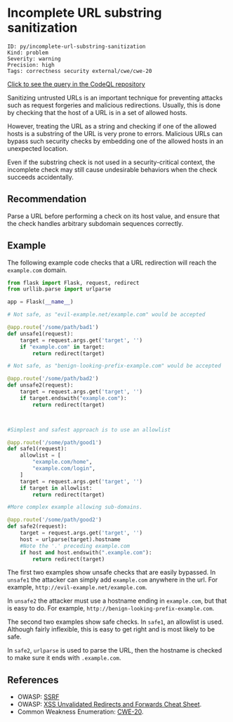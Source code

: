 # Incomplete URL substring sanitization

```
ID: py/incomplete-url-substring-sanitization
Kind: problem
Severity: warning
Precision: high
Tags: correctness security external/cwe/cwe-20

```
[Click to see the query in the CodeQL repository](https://github.com/github/codeql/tree/main/python/ql/src/Security/CWE-020/IncompleteUrlSubstringSanitization.ql)

Sanitizing untrusted URLs is an important technique for preventing attacks such as request forgeries and malicious redirections. Usually, this is done by checking that the host of a URL is in a set of allowed hosts.

However, treating the URL as a string and checking if one of the allowed hosts is a substring of the URL is very prone to errors. Malicious URLs can bypass such security checks by embedding one of the allowed hosts in an unexpected location.

Even if the substring check is not used in a security-critical context, the incomplete check may still cause undesirable behaviors when the check succeeds accidentally.


## Recommendation
Parse a URL before performing a check on its host value, and ensure that the check handles arbitrary subdomain sequences correctly.


## Example
The following example code checks that a URL redirection will reach the `example.com` domain.


```python
from flask import Flask, request, redirect
from urllib.parse import urlparse

app = Flask(__name__)

# Not safe, as "evil-example.net/example.com" would be accepted

@app.route('/some/path/bad1')
def unsafe1(request):
    target = request.args.get('target', '')
    if "example.com" in target:
        return redirect(target)

# Not safe, as "benign-looking-prefix-example.com" would be accepted

@app.route('/some/path/bad2')
def unsafe2(request):
    target = request.args.get('target', '')
    if target.endswith("example.com"):
        return redirect(target)



#Simplest and safest approach is to use an allowlist

@app.route('/some/path/good1')
def safe1(request):
    allowlist = [
        "example.com/home",
        "example.com/login",
    ]
    target = request.args.get('target', '')
    if target in allowlist:
        return redirect(target)

#More complex example allowing sub-domains.

@app.route('/some/path/good2')
def safe2(request):
    target = request.args.get('target', '')
    host = urlparse(target).hostname
    #Note the '.' preceding example.com
    if host and host.endswith(".example.com"):
        return redirect(target)


```
The first two examples show unsafe checks that are easily bypassed. In `unsafe1` the attacker can simply add `example.com` anywhere in the url. For example, `http://evil-example.net/example.com`.

In `unsafe2` the attacker must use a hostname ending in `example.com`, but that is easy to do. For example, `http://benign-looking-prefix-example.com`.

The second two examples show safe checks. In `safe1`, an allowlist is used. Although fairly inflexible, this is easy to get right and is most likely to be safe.

In `safe2`, `urlparse` is used to parse the URL, then the hostname is checked to make sure it ends with `.example.com`.


## References
* OWASP: [SSRF](https://www.owasp.org/index.php/Server_Side_Request_Forgery)
* OWASP: [XSS Unvalidated Redirects and Forwards Cheat Sheet](https://cheatsheetseries.owasp.org/cheatsheets/Unvalidated_Redirects_and_Forwards_Cheat_Sheet.html).
* Common Weakness Enumeration: [CWE-20](https://cwe.mitre.org/data/definitions/20.html).